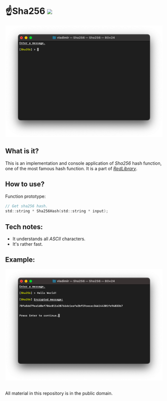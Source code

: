 # ☝️Sha256 ![](https://img.shields.io/apm/l/vim-mode)

![plot](./Screenshots/Sha256_main.png)

## What is it?

This is an implementation and console application of _Sha256_ hash function, one of the most famous hash function. It is a part of [_RedLibrary_](https://github.com/Red-company/RedLibrary).

## How to use?

Function prototype:

```C
// Get sha256 hash.
std::string * Sha256Hash(std::string * input);
```

## Tech notes:

* It understands all _ASCII_ characters.
* It's rather fast.

## Example:

![plot](./Screenshots/Sha256_enc.png)
##
All material in this repository is in the public domain.
